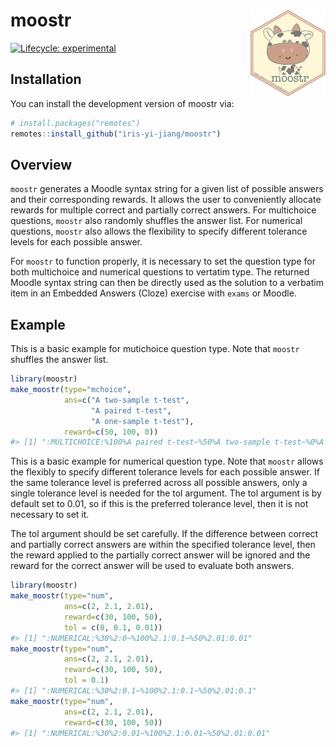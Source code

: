 
<!-- README.md is generated from README.Rmd. Please edit that file -->

# moostr <a href="https://iris-yi-jiang.github.io/moostr/"><img src="man/figures/logo.png" align="right" height="139" /></a>

<!-- badges: start -->

[![Lifecycle:
experimental](https://img.shields.io/badge/lifecycle-experimental-orange.svg)](https://lifecycle.r-lib.org/articles/stages.html#experimental)
<!-- badges: end -->

## Installation

You can install the development version of moostr via:

``` r
# install.packages("remotes")
remotes::install_github("iris-yi-jiang/moostr")
```

## Overview

`moostr` generates a Moodle syntax string for a given list of possible
answers and their corresponding rewards. It allows the user to
conveniently allocate rewards for multiple correct and partially correct
answers. For multichoice questions, `moostr` also randomly shuffles the
answer list. For numerical questions, `moostr` also allows the
flexibility to specify different tolerance levels for each possible
answer.

For `moostr` to function properly, it is necessary to set the question
type for both multichoice and numerical questions to vertatim type. The
returned Moodle syntax string can then be directly used as the solution
to a verbatim item in an Embedded Answers (Cloze) exercise with `exams`
or Moodle.

## Example

This is a basic example for mutichoice question type. Note that `moostr`
shuffles the answer list.

``` r
library(moostr)
make_moostr(type="mchoice", 
            ans=c("A two-sample t-test",
                  "A paired t-test", 
                  "A one-sample t-test"), 
            reward=c(50, 100, 0))
#> [1] ":MULTICHOICE:%100%A paired t-test~%50%A two-sample t-test~%0%A one-sample t-test"
```

This is a basic example for numerical question type. Note that `moostr`
allows the flexibly to specify different tolerance levels for each
possible answer. If the same tolerance level is preferred across all
possible answers, only a single tolerance level is needed for the tol
argument. The tol argument is by default set to 0.01, so if this is the
preferred tolerance level, then it is not necessary to set it.

The tol argument should be set carefully. If the difference between
correct and partially correct answers are within the specified tolerance
level, then the reward applied to the partially correct answer will be
ignored and the reward for the correct answer will be used to evaluate
both answers.

``` r
library(moostr)
make_moostr(type="num", 
            ans=c(2, 2.1, 2.01), 
            reward=c(30, 100, 50),
            tol = c(0, 0.1, 0.01))
#> [1] ":NUMERICAL:%30%2:0~%100%2.1:0.1~%50%2.01:0.01"
make_moostr(type="num", 
            ans=c(2, 2.1, 2.01), 
            reward=c(30, 100, 50),
            tol = 0.1)
#> [1] ":NUMERICAL:%30%2:0.1~%100%2.1:0.1~%50%2.01:0.1"
make_moostr(type="num", 
            ans=c(2, 2.1, 2.01), 
            reward=c(30, 100, 50))
#> [1] ":NUMERICAL:%30%2:0.01~%100%2.1:0.01~%50%2.01:0.01"
```

